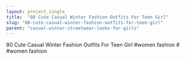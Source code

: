 ```yaml
---
layout: project_single
title:  "80 Cute Casual Winter Fashion Outfits For Teen Girl"
slug: "80-cute-casual-winter-fashion-outfits-for-teen-girl"
parent: "casual-winter-streetwear-looks-for-girls"
---
```

80 Cute Casual Winter Fashion Outfits For Teen Girl #women fashion # #women fashion